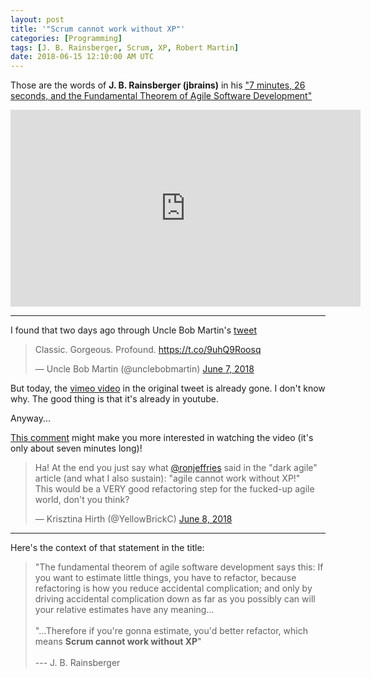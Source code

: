 ```yaml
---
layout: post
title: '"Scrum cannot work without XP"'
categories: [Programming]
tags: [J. B. Rainsberger, Scrum, XP, Robert Martin]
date: 2018-06-15 12:10:00 AM UTC
---
```


<!-- June 15, 2018 08:00:00 AM Philippine Time -->

Those are the words of **J. B. Rainsberger (jbrains)** in his ["7 minutes, 26 seconds, and the Fundamental Theorem of Agile Software Development"](https://www.youtube.com/watch?v=WSes_PexXcA)

<iframe width="560" height="315" src="https://www.youtube.com/embed/WSes_PexXcA" frameborder="0" allow="autoplay; encrypted-media" allowfullscreen></iframe>

----------

I found that two days ago through Uncle Bob Martin's [tweet](https://twitter.com/unclebobmartin/status/1004708749376974849)

<blockquote class="twitter-tweet" data-lang="en"><p lang="en" dir="ltr">Classic.  Gorgeous.  Profound. <a href="https://t.co/9uhQ9Roosq">https://t.co/9uhQ9Roosq</a></p>&mdash; Uncle Bob Martin (@unclebobmartin) <a href="https://twitter.com/unclebobmartin/status/1004708749376974849?ref_src=twsrc%5Etfw">June 7, 2018</a></blockquote>
<script async src="https://platform.twitter.com/widgets.js" charset="utf-8"></script>

But today, the [vimeo video](https://vimeo.com/79106557) in the original tweet is already gone. I don't know why. The good thing is that it's already in youtube.

Anyway...

[This comment](https://twitter.com/YellowBrickC/status/1004974374305267714) might make you more interested in watching the video (it's only about seven minutes long)!

<blockquote class="twitter-tweet" data-lang="en"><p lang="en" dir="ltr">Ha! At the end you just say what <a href="https://twitter.com/RonJeffries?ref_src=twsrc%5Etfw">@ronjeffries</a> said in the &quot;dark agile&quot; article (and what I also sustain): &quot;agile cannot work without XP!&quot;<br>This would be a VERY good refactoring step for the fucked-up agile world, don&#39;t you think?</p>&mdash; Krisztina Hirth (@YellowBrickC) <a href="https://twitter.com/YellowBrickC/status/1004974374305267714?ref_src=twsrc%5Etfw">June 8, 2018</a></blockquote>
<script async src="https://platform.twitter.com/widgets.js" charset="utf-8"></script>


----------


Here's the context of that statement in the title:

<!--more-->

> "The fundamental theorem of agile software development says this: If you want to estimate little things, you have to refactor, because refactoring is how you reduce accidental complication; and only by driving accidental complication down as far as you possibly can will your relative estimates have any meaning...
<br /><br />
"...Therefore if you're gonna estimate, you'd better refactor, which means **Scrum cannot work without XP**"
<br /><br />
 --- J. B. Rainsberger
